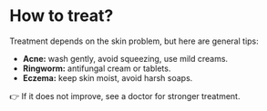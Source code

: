# How to treat?

Treatment depends on the skin problem, but here are general tips:

- **Acne:** wash gently, avoid squeezing, use mild creams.  
- **Ringworm:** antifungal cream or tablets.  
- **Eczema:** keep skin moist, avoid harsh soaps.  

👉 If it does not improve, see a doctor for stronger treatment.
